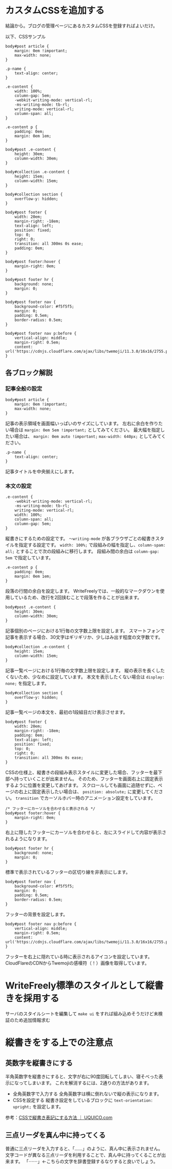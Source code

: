 <!-- TITLE: ノベル投稿サイトとして利用する -->
<!-- SUBTITLE: カスタムCSSを利用して、記事を小説風のレイアウトに変更します。 -->

# カスタムCSSを追加する

結論から。ブログの管理ページにあるカスタムCSSを登録すればよいだけ。

以下、CSSサンプル

```
body#post article {
    margin: 0em !important;
    max-width: none;
}

.p-name {
    text-align: center;
}

.e-content {
    width: 100%;
    column-gap: 5em;
    -webkit-writing-mode: vertical-rl;
    -ms-writing-mode: tb-rl;
    writing-mode: vertical-rl;
    column-span: all;
}

.e-content p {
    padding: 0em;
    margin: 0em 1em;
}

body#post .e-content {
    height: 30em;
    column-width: 30em;
}

body#collection .e-content {
    height: 15em;
    column-width: 15em;
}

body#collection section {
    overflow-y: hidden;
}

body#post footer {
    width: 20em;
    margin-right: -18em;
    text-align: left;
    position: fixed;
    top: 0;
    right: 0;
    transition: all 300ms 0s ease;
    padding: 0em;
}

body#post footer:hover {
    margin-right: 0em;
}

body#post footer hr {
    background: none;
    margin: 0;
}

body#post footer nav {
    background-color: #f5f5f5;
    margin: 0;
    padding: 0.5em;
    border-radius: 0.5em;
}

body#post footer nav p:before {
    vertical-align: middle;
    margin-right: 0.5em;
    content: url('https://cdnjs.cloudflare.com/ajax/libs/twemoji/11.3.0/16x16/2755.png');
}
```

## 各ブロック解説

### 記事全般の設定

```
body#post article {
    margin: 0em !important;
    max-width: none;
}
```

記事の表示領域を画面幅いっぱいのサイズにしています。
左右に余白を作りたい場合は `margin: 0em 5em !important;` としてみてください。
最大幅を指定したい場合は、 `margin: 0em auto !important;` `max-width: 640px;` としてみてください。

```
.p-name {
    text-align: center;
}
```

記事タイトルを中央揃えにします。

### 本文の設定

```
.e-content {
    -webkit-writing-mode: vertical-rl;
    -ms-writing-mode: tb-rl;
    writing-mode: vertical-rl;
    width: 100%;
    column-span: all;
    column-gap: 5em;
}
```

縦書きにするための設定です。
`～writing-mode` が各ブラウザごとの縦書きスタイルを指定する設定です。
`width: 100%;` で段組みの幅を指定し、`column-spam: all;` とすることで次の段組みに移行します。
段組み間の余白は `column-gap: 5em` で指定しています。

```
.e-content p {
    padding: 0em;
    margin: 0em 1em;
}
```

段落の行間の余白を設定します。
WriteFreelyでは、一般的なマークダウンを使用しているため、改行を2回挟むことで段落を作ることが出来ます。

```
body#post .e-content {
    height: 30em;
    column-width: 30em;
}
```

記事個別のページにおける1行毎の文字数上限を設定します。
スマートフォンで記事を表示する場合、30文字はギリギリか、少しはみ出す程度の文字数です。

```
body#collection .e-content {
    height: 15em;
    column-width: 15em;
}
```

記事一覧ページにおける1行毎の文字数上限を設定します。
縦の表示を長くしたくないため、少なめに設定しています。
本文を表示したくない場合は `display: none;` を指定します。

```
body#collection section {
    overflow-y: hidden;
}
```

記事一覧ページの本文を、最初の1段組目だけ表示させます。

```
body#post footer {
    width: 20em;
    margin-right: -18em;
    padding: 0em;
    text-align: left;
    position: fixed;
    top: 0;
    right: 0;
    transition: all 300ms 0s ease;
}
```

CSSの仕様上、縦書きの段組み表示スタイルに変更した場合、フッターを最下部へ持っていくことが出来ません。
そのため、フッターを画面右上に固定表示するように位置を変更してあげます。
スクロールしても画面に追随せずに、ページの右上に固定表示したい場合は、 `position: absolute;` に変更してください。
`transition` でカーソルホバー時のアニメーション設定をしています。

```
/* フッターにカーソルを合わせると表示される */
body#post footer:hover {
    margin-right: 0em;
}
```

右上に隠したフッターにカーソルを合わせると、左にスライドして内容が表示されるようになります。

```
body#post footer hr {
    background: none;
    margin: 0;
}
```

標準で表示されているフッターの区切り線を非表示にします。

```
body#post footer nav {
    background-color: #f5f5f5;
    margin: 0;
    padding: 0.5em;
    border-radius: 0.5em;
}
```

フッターの背景を設定します。

```
body#post footer nav p:before {
    vertical-align: middle;
    margin-right: 0.5em;
    content: url('https://cdnjs.cloudflare.com/ajax/libs/twemoji/11.3.0/16x16/2755.png');
}
```

フッターを右上に隠れている時に表示されるアイコンを設定しています。
CloudFlareのCDNからTwemojiの感嘆符（！）画像を取得しています。

# WriteFreely標準のスタイルとして縦書きを採用する

サーバのスタイルシートを編集して `make ui` をすれば組み込めそうだけど未検証のため追加情報求む

# 縦書きをする上での注意点

## 英数字を縦書きにする

半角英数字を縦書きにすると、文字が右に90度回転してしまい、寝そべった表示になってしまいます。
これを解消するには、2通りの方法があります。

* 全角英数字で入力する
全角英数字は横に倒れないで縦の表示になります。
* CSSを設定する
縦書き設定をしているブロックに `text-orientation: upright;` を設定します。

参考：[CSSで縦書き表記にする方法 ｜ UQUICO.com](http://uquico.com/coding/writing-mode/)

## 三点リーダを真ん中に持ってくる

普通に三点リーダを入力すると、「……」のように、真ん中に表示されません。
文字コードが異なる三点リーダを利用することで、真ん中に持ってくることが出来ます。
「⋯⋯」←こちらの文字を辞書登録するなりすると良いでしょう。